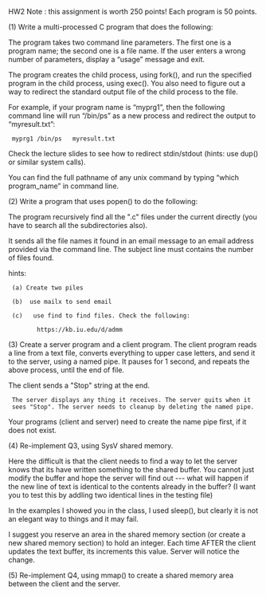 HW2 Note : this assignment is worth 250 points! Each program is 50 points.


(1) Write a multi-processed C program that does the following:

The program takes two command line parameters. The first one is a program
name; the second one is a file name. If the user enters a wrong number of
parameters, display a “usage” message and exit.

The program creates the child process, using fork(), and run the specified
program in the child process, using exec(). You also need to figure out
a way to redirect the standard output file of the child process to the file.

For example, if your program name is “myprg1”, then the following
command line will run “/bin/ps” as a new process and redirect the
output to “myresult.txt”:

     myprg1 /bin/ps   myresult.txt

Check the lecture slides to see how to redirect stdin/stdout (hints:
use dup() or similar system calls).

You can find the full pathname of any unix command by typing “which
program_name” in command line.


(2) Write a program that uses popen() to do the following:


  The program recursively find all the ".c" files under the current directly
  (you have to search all the subdirectories also).

   It sends all the file names it found in an email message to an email
   address provided via the command line.  The subject line must contains
   the number of files found.

  hints:

     (a) Create two piles

     (b)  use mailx to send email

     (c)   use find to find files. Check the following:

            https://kb.iu.edu/d/admm


(3)  Create a server program and a client program.   The client program
reads a line from a  text file, converts everything to upper case letters,
and send it to the server, using a named pipe. It pauses for 1 second,
and repeats the above process, until the end of file.

The client sends a "Stop" string at the end.

     The server displays any thing it receives. The server quits when it
     sees "Stop". The server needs to cleanup by deleting the named pipe.

Your programs  (client and server) need to create the name pipe first,
if it does not exist.


(4)  Re-implement Q3, using SysV shared memory.

Here the difficult is that the client needs to find a way to let the server
knows that its have written something to the shared buffer.  You cannot just
modify the buffer and hope the server will find out --- what will happen if
the new line of text is identical to the contents already in the buffer? (I
want you to test this by addling two identical lines in the testing file)

In the examples I showed you in the class, I used sleep(), but clearly it
is not an elegant way to things and it may fail.

I suggest you reserve an area in the shared memory section (or create a
new shared memory section) to hold an integer.  Each time AFTER the client
updates the text buffer, its increments this value. Server will notice
the change.


(5)  Re-implement Q4, using mmap() to create a shared memory area between
the client and the server.
